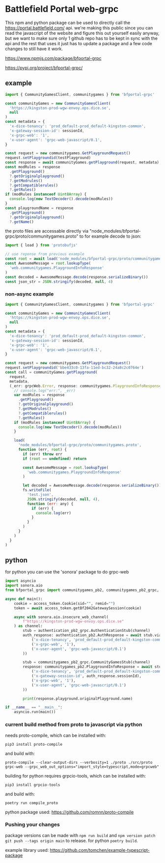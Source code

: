 # Battlefield Portal web-grpc

This npm and python package can be used to directly call the https://portal.battlefield.com/ api.
we're making this public since you can read the javascript of the website and figure this out yourself easily anyway, but we want to make sure only 1 github repo has to be kept in sync with the api and the rest that uses it just has to update a package and a few code changes to still have it work.

https://www.npmjs.com/package/bfportal-grpc

https://pypi.org/project/bfportal-grpc/

## example

```js
import { CommunityGamesClient, communitygames } from 'bfportal-grpc'

const communityGames = new CommunityGamesClient(
  'https://kingston-prod-wgw-envoy.ops.dice.se',
  null
)
const metadata = {
  'x-dice-tenancy': 'prod_default-prod_default-kingston-common',
  'x-gateway-session-id': sessionId,
  'x-grpc-web': '1',
  'x-user-agent': 'grpc-web-javascript/0.1',
}

const request = new communitygames.GetPlaygroundRequest()
request.setPlaygroundid(testPlayground)
const response = await communityGames.getPlayground(request, metadata)
const modRules = response
  .getPlayground()
  ?.getOriginalplayground()
  ?.getModrules()
  ?.getCompatiblerules()
  ?.getRules()
if (modRules instanceof Uint8Array) {
  console.log(new TextDecoder().decode(modRules))
}
const playgroundName = response
  .getPlayground()
  ?.getOriginalplayground()
  ?.getName()
```

the proto files are accessable directly via "node_modules/bfportal-grpc/proto/communitygames.proto" to for example decode to json:

```js
import { load } from 'protobufjs'

// use reponse from previous example
const root = await load('node_modules/bfportal-grpc/proto/communitygames.proto')
const AwesomeMessage = root.lookupType(
  'web.communitygames.PlaygroundInfoResponse'
)
const decoded = AwesomeMessage.decode(response.serializeBinary())
const json_str = JSON.stringify(decoded, null, 4)
```

### non-async example

```js
import { CommunityGamesClient, communitygames } from 'bfportal-grpc'

const communityGames = new CommunityGamesClient(
  'https://kingston-prod-wgw-envoy.ops.dice.se',
  null
)
const metadata = {
  'x-dice-tenancy': 'prod_default-prod_default-kingston-common',
  'x-gateway-session-id': sessionId,
  'x-grpc-web': '1',
  'x-user-agent': 'grpc-web-javascript/0.1',
}

const request = new communitygames.GetPlaygroundRequest()
request.setPlaygroundid('bbe433c0-13fa-11ed-bc32-24a8c2c0764e')
const call = communityGames.getPlayground(
  request,
  metadata,
  (_err: grpcWeb.Error, response: communitygames.PlaygroundInfoResponse) => {
    // console.log("err:", _err)
    var modRules = response
      .getPlayground()
      ?.getOriginalplayground()
      ?.getModrules()
      ?.getCompatiblerules()
      ?.getRules()
    if (modRules instanceof Uint8Array) {
      console.log(new TextDecoder().decode(modRules))
    }

    load(
      'node_modules/bfportal-grpc/proto/communitygames.proto',
      function (err, root) {
        if (err) throw err
        if (root == undefined) return

        const AwesomeMessage = root.lookupType(
          'web.communitygames.PlaygroundInfoResponse'
        )

        let decoded = AwesomeMessage.decode(response.serializeBinary())
        fs.writeFile(
          'test.json',
          JSON.stringify(decoded, null, 4),
          function (err: any) {
            if (err) {
              console.log(err)
            }
          }
        )
      }
    )
  }
)
```

## python

for python you can use the 'sonora' package to do grpc-web

```py
import asyncio
import sonora.aio
from bfportal_grpc import communitygames_pb2, communitygames_pb2_grpc, access_token, authentication_pb2, authentication_pb2_grpc

async def main():
    cookie = access_token.Cookie(sid="", remid="")
    token = await access_token.getBf2042GatewaySession(cookie)

    async with sonora.aio.insecure_web_channel(
        f"https://kingston-prod-wgw-envoy.ops.dice.se"
    ) as channel:
        stub = authentication_pb2_grpc.AuthenticationStub(channel)
        auth_response: authentication_pb2.AuthResponse = await stub.viaAuthCode(authentication_pb2.AuthRequest(platform=1, authCode=token, redirectUri='https://portal.battlefield.com/'), metadata=(
            ('x-dice-tenancy', 'prod_default-prod_default-kingston-common'),
            ('x-grpc-web', '1'),
            ('x-user-agent', 'grpc-web-javascript/0.1')
        ))

        stub = communitygames_pb2_grpc.CommunityGamesStub(channel)
        response: communitygames_pb2.PlaygroundInfoResponse = await stub.getPlayground(communitygames_pb2.GetPlaygroundRequest(playgroundId="10992a10-461a-11ec-8de0-d9f491f92236"), metadata=(
            ('x-dice-tenancy', 'prod_default-prod_default-kingston-common'),
            ('x-gateway-session-id', auth_response.sessionId),
            ('x-grpc-web', '1'),
            ('x-user-agent', 'grpc-web-javascript/0.1')
        ))

        print(response.playground.originalPlayground.name)

if __name__ == "__main__":
    asyncio.run(main())
```

### current build method from proto to javascript via python

needs proto-compile, which can be installed with:
```shell
pip3 install proto-compile
```

and build with:
```shell
proto-compile --clear-output-dirs --verbosity=1 ./proto ./src/proto grpc-web --grpc_web_out_options="import_style=typescript,mode=grpcweb"
```

building for python requires grpcio-tools, which can be installed with:
```shell
pip3 install grpcio-tools
```

and build with:
```shell
poetry run compile_proto
```

python package used: https://github.com/romnn/proto-compile

### Pushing your changes

package versions can be made with `npm run build` and `npm version patch` `git push --tags origin main` to release.
for python `poetry build`.

example library used: https://github.com/tomchen/example-typescript-package
